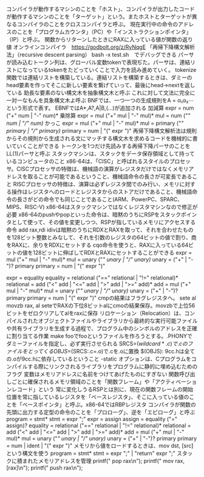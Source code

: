 コンパイラが動作するマシンのことを「ホスト」、コンパイラが出力したコードが動作するマシンのことを「ターゲット」という。またホストとターゲットが異なるコンパイラのことをクロスコンパイラと呼ぶ。
現在実行中の命令のアドレスのことを「プログラムカウンタ」（PC）や「インストラクションポインタ」（IP）と呼ぶ。
関数からリターンしたときにRAXに入っている値が関数の返り値
オンラインコンパイラ　https://godbolt.org/z/RyNqgE
「再帰下降構文解析法」（recursive descent parsing）
bash -x test.sh　でデバッグできる
パーサが読み込むトークン列は、グローバル変数tokenで表現ぢた。パーサは、連結リストになっているtokenをたどっていくことで入力を読み進めていく。
tokenize関数では連結リストを構築している。連結リストを構築するときは、ダミーのhead要素を作ってそこに新しい要素を繋げていって、最後にhead->nextを返している
助長な要素のない構文木を抽象構文木と呼ぶ
これに対して文法に完全に一対一なもんを具象構文木よ呼ぶ
BNFでは、一つ一つの生成規則をA = α₁α₂⋯という形式で表す。
EBNFではA*,A?,A|B,(...)が追加される
加減算
expr = num ("+" num | "-" num)*
乗除算
expr = mul ("+" mul | "-" mul)*
mul  = num ("*" num | "/" num)*
かっこ
expr    = mul ("+" mul | "-" mul)*
mul     = primary ("*" primary | "/" primary)*
primary = num | "(" expr ")"
再帰下降構文解析法は規則からその規則から生成される文にマッチする構文木を求めるコードを機械的に書いていくことができる
トークンを1つだけ先読みする再帰下降パーサのことをLL(1)パーサと呼ぶ
スタックマシンは、スタックをデータ保存領域として持っているコンピュータのこと
x86-64は、「CISC」と呼ばれるスタイルのプロセッサ。CISCプロセッサの特徴は、機械語の演算がレジスタだけではなくメモリアドレスを取ることが可能であるということ、機械語命令の長さが可変長であること
RISCプロセッサの特徴は、演算は必ずレジスタ間でのみ行い、メモリに対する操作はレジスタへのロードとレジスタからのストアだけであること、機械語命令の長さがどの命令でも同じことであること(ARM、PowerPC、SPARC、MIPS、RISC-V)
x86-64はスタックマシンではなくレジスタマシンなので修正が必要
x86-64のpushやpopといった命令は、暗黙のうちにRSPをスタックポインタとして使って、その値を変更しつつ、RSPが指しているメモリにアクセスする命令
add rax,rdi
idivは暗黙のうちにRDXとRAXを取って、それを合わせたものを128ビット整数とみなして、それを引数のレジスタの64ビットの値で割り、商をRAXに、余りをRDXにセットする
cqo命令を使うと、RAXに入っている64ビットの値を128ビットに伸ばしてRDXとRAXにセットすることができる
expr    = mul ("+" mul | "-" mul)*
mul     = unary ("*" unary | "/" unary)*
unary   = ("+" | "-")? primary
primary = num | "(" expr ")"

expr       = equality
equality   = relational ("==" relational | "!=" relational)*
relational = add ("<" add | "<=" add | ">" add | ">=" add)*
add        = mul ("+" mul | "-" mul)*
mul        = unary ("*" unary | "/" unary)*
unary      = ("+" | "-")? primary
primary    = num | "(" expr ")"
cmpの結果はフラグレジスタへ。
sete al
movzb rax, al
seteでRAXの下位8ビットalにcmoの結果保存。movzbで上位56ビットをゼロクリアしてalをraxに保存
リロケーション（Relocation）は、コンパイルされたオブジェクトファイルやライブラリから最終的な実行可能ファイルや共有ライブラリを生成する過程で、プログラム中のシンボルのアドレスを正確に割り当てる作業
make fooでfooというファイルを作ろうとする。.PHONYでダミーファイルを指定し、必ず実行させられる
SRCS=$(wildcard *.c)で.cのファイルをとってくる
OBJS=$(SRCS:.c=.o)で.cを.oに置換
$(OBJS): 9cc.hは全ての.oが9cc.hに依存しているということ
-static オプションは、Cプログラムをコンパイルする際にリンクされるライブラリをプログラムに静的に埋め込むためのフラグ
変数はメモリアドレスに名前をつけてあげたものにすぎない
関数呼び出しごとに確保されるメモリ領域のことを「関数フレーム」や「アクティベーションレコード」という
常に変化しうるRSPとは別に、現在の関数フレームの開始位置を常に指しているレジスタを「ベースレジスタ」、そこに入っている値のことを「ベースポインタ」と呼ぶ。x86-64ではRBPレジスタ
コンパイラが関数の先頭に出力する定型の命令のことを「プロローグ」、逆を「エピローグ」と呼ぶ
program    = stmt*
stmt       = expr ";"
expr       = assign
assign     = equality ("=" assign)?
equality   = relational ("==" relational | "!=" relational)*
relational = add ("<" add | "<=" add | ">" add | ">=" add)*
add        = mul ("+" mul | "-" mul)*
mul        = unary ("*" unary | "/" unary)*
unary      = ("+" | "-")? primary
primary    = num | ident | "(" expr ")"
メモリから値をロードするときは、mov dst, [src]という構文を使う
program = stmt*
stmt    = expr ";"
        | "return" expr ";"
スタックに積まれたメモリアドレスを管理
printf("  pop rax\n");
printf("  mov rax, [rax]\n");
printf("  push rax\n");